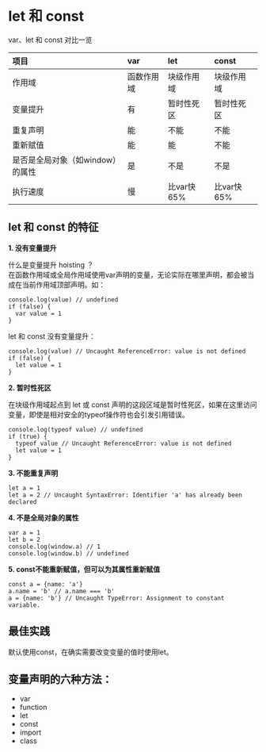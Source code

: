 # let 和 const

var、let 和 const 对比一览

| **项目** | **var** | **let** | **const** |
| :--- | :--- | :--- | :--- |
| 作用域 | 函数作用域 | 块级作用域 | 块级作用域 |
| 变量提升 | 有 | 暂时性死区 | 暂时性死区 |
| 重复声明 | 能 | 不能 | 不能 |
| 重新赋值 | 能 | 能 | 不能 |
| 是否是全局对象（如window）的属性 | 是 | 不是 | 不是 |
| 执行速度 | 慢 | 比var快65% | 比var快65% |

## let 和 const 的特征

**1. 没有变量提升**

什么是变量提升 hoisting ？<br>
在函数作用域或全局作用域使用var声明的变量，无论实际在哪里声明，都会被当成在当前作用域顶部声明。如：

    console.log(value) // undefined
    if (false) {
      var value = 1
    }

let 和 const 没有变量提升：

    console.log(value) // Uncaught ReferenceError: value is not defined
    if (false) {
      let value = 1
    }

**2. 暂时性死区**

在块级作用域起点到 let 或 const 声明的这段区域是暂时性死区，如果在这里访问变量，即使是相对安全的typeof操作符也会引发引用错误。

    console.log(typeof value) // undefined 
    if (true) {
      typeof value // Uncaught ReferenceError: value is not defined
      let value = 1
    }

**3. 不能重复声明**

    let a = 1
    let a = 2 // Uncaught SyntaxError: Identifier 'a' has already been declared

**4. 不是全局对象的属性**

    var a = 1
    let b = 2
    console.log(window.a) // 1
    console.log(window.b) // undefined

**5. const不能重新赋值，但可以为其属性重新赋值**

    const a = {name: 'a'}
    a.name = 'b' // a.name === 'b'
    a = {name: 'b'} // Uncaught TypeError: Assignment to constant variable.

## 最佳实践

默认使用const，在确实需要改变变量的值时使用let。

## 变量声明的六种方法：

* var
* function
* let
* const
* import
* class
